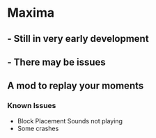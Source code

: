 # Maxima

## - Still in very early development
## - There may be issues

## A mod to replay your moments

### Known Issues

- Block Placement Sounds not playing
- Some crashes